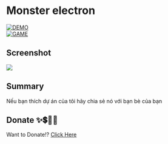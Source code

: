 # Monster electron

<div>
    <a href="https://codepen.io/truongvy-06/pen/wvxaEVX" target="blank"><img align="center" src="https://img.shields.io/badge/DEMO-006fff?style=for-the-badge&logo=codepen&logoColor=white" alt="DEMO"/></a>
    <div>
    <a href="https://truongvy-06.github.io/monster-lectrico/" target="blank"><img align="center" src="https://img.shields.io/badge/GAME-000000?style=for-the-badge&logo=github&logoColor=white" alt="GAME"/></a>

## Screenshot

![](https://i.imgur.com/W43fFC3.png)

## Summary

Nếu bạn thích dự án của tôi hãy chia sẻ nó với bạn bè của bạn
## Donate ✨💲🤝💖
Want to Donate!? [Click Here](https://github.com/truongvy-06/truongvy-06/blob/7cf22a1eeb7c00742740d743fb8d2ee6eb607156/DONATE.md) 
